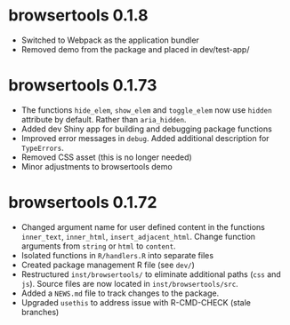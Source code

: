 # browsertools 0.1.8

* Switched to Webpack as the application bundler
* Removed demo from the package and placed in dev/test-app/

# browsertools 0.1.73

* The functions `hide_elem`, `show_elem` and `toggle_elem` now use `hidden` attribute by default. Rather than `aria_hidden`.
* Added dev Shiny app for building and debugging package functions
* Improved error messages in `debug`. Added additional description for `TypeErrors`.
* Removed CSS asset (this is no longer needed)
* Minor adjustments to browsertools demo

# browsertools 0.1.72

* Changed argument name for user defined content in the functions `inner_text`, `inner_html`, `insert_adjacent_html`. Change function arguments from `string` or `html` to `content`. 
* Isolated functions in `R/handlers.R` into separate files
* Created package management R file (see `dev/`)
* Restructured `inst/browsertools/` to eliminate additional paths (`css` and `js`). Source files are now located in `inst/browsertools/src`.
* Added a `NEWS.md` file to track changes to the package.
* Upgraded `usethis` to address issue with R-CMD-CHECK (stale branches)